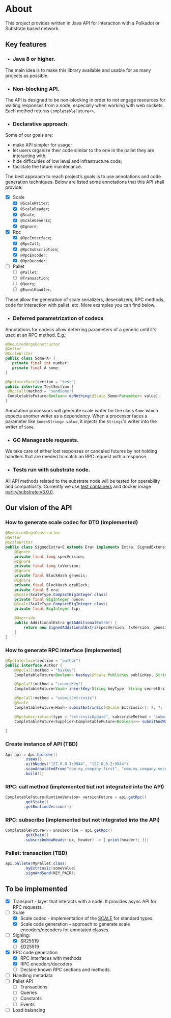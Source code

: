 # About
This project provides written in Java API for interaction with a Polkadot or Substrate based network.

## Key features
- ### Java 8 or higher.
The main idea is to make this library available and usable for as many projects as possible.

- ### Non-blocking API.

The API is designed to be non-blocking in order to not engage resources for waiting responses from a node, especially when working with web sockets.
Each method returns `CompletableFuture<>`.

- ### Declarative approach.
Some of our goals are:
- make API simpler for usage;
- let users organize their code similar to the one in the pallet they are interacting with;
- hide difficulties of low level and infrastructure code;
- facilitate the future maintenance.

The best approach to reach project’s goals is to use annotations and code generation techniques. Below are listed some annotations that this API shall provide:
- [x] Scale
    - [x] `@ScaleWriter`;
    - [x] `@ScaleReader`;
    - [x] `@Scale`;
    - [x] `@ScaleGeneric`;
    - [x] `@Ignore`;

- [x] Rpc
    - [x] `@RpcInterface`;
    - [x] `@RpcCall`;
    - [x] `@RpcSubscription`;
    - [x] `@RpcEncoder`;
    - [x] `@RpcDecoder`;

- [ ] Pallet
    - [ ] `@Pallet`;
    - [ ] `@Transaction`;
    - [ ] `@Query`;
    - [ ] `@EventHandler`.

These allow the generation of scale serializers, deserializers, RPC methods, code for interaction with pallet, etc.
More examples you can find below.

- ### Deferred parametrization of codecs
Annotations for codecs allow deferring parameters of a generic until it's used at an RPC method. E.g.:
 ```java
@RequiredArgsConstructor
@Getter
@ScaleWriter
public class Some<A> {
    private final int number;
    private final A some;
}

@RpcInterface(section = "test")
public interface TestSection {
  @RpcCall(method = "sendSome")
  CompletableFuture<Boolean> doNothing(@Scale Some<Parameter> value);
}
```
Annotation processors will generate scale writer for the class `Some` which expects another writer as a dependency.
When a processor faces a parameter like `Some<String> value`, it injects the `Strings`'s writer into the writer of `Some`.

- ### GC Manageable requests.
We take care of either lost responses or canceled futures by not holding handlers that are needed to match an RPC request with a response.

- ### Tests run with substrate node.
All API methods related to the substrate node will be tested for operability and compatibility.
Currently we use [test containers](https://www.testcontainers.org/) and docker image [parity/substrate:v3.0.0](https://hub.docker.com/layers/parity/substrate/v3.0.0/images/sha256-1aef07509d757c584320773c476dcb6077578bbf2f5e468ceb413dcf908897f1?context=explore).

## Our vision of the API
### How to generate scale codec for DTO (implemented)
```java
@RequiredArgsConstructor
@Getter
@ScaleWriter
public class SignedExtra<E extends Era> implements Extra, SignedExtension {
    @Ignore
    private final long specVersion;
    @Ignore
    private final long txVersion;
    @Ignore
    private final BlockHash genesis;
    @Ignore
    private final BlockHash eraBlock;
    private final E era;
    @Scale(ScaleType.CompactBigInteger.class)
    private final BigInteger nonce;
    @Scale(ScaleType.CompactBigInteger.class)
    private final BigInteger tip;

    @Override
    public AdditionalExtra getAdditionalExtra() {
        return new SignedAdditionalExtra(specVersion, txVersion, genesis, eraBlock);
    }
}
```

### How to generate RPC interface (implemented)
```java
@RpcInterface(section = "author")
public interface Author {
    @RpcCall(method = "hasKey")
    CompletableFuture<Boolean> hasKey(@Scale PublicKey publicKey, String keyType);

    @RpcCall(method = "insertKey")
    CompletableFuture<Void> insertKey(String keyType, String secretUri, @Scale PublicKey publicKey);

    @RpcCall(method = "submitExtrinsic")
    @Scale
    CompletableFuture<Hash> submitExtrinsic(@Scale Extrinsic<?, ?, ?, ?> extrinsic);

    @RpcSubscription(type = "extrinsicUpdate", subscribeMethod = "submitAndWatchExtrinsic", unsubscribeMethod = "unwatchExtrinsic")
    CompletableFuture<Supplier<CompletableFuture<Boolean>>> submitAndWatchExtrinsic(@Scale Extrinsic<?, ?, ?, ?> extrinsic,
                                                                                    BiConsumer<Exception, ExtrinsicStatus> callback);
}
```

### Create instance of API (TBD)
```java
Api api = Api.builder()
        .useWs()
        .withNodes("127.0.0.1:9944", "127.0.0.2:9944")
        .scanAnnotatedFrom("com.my_company.first", "com.my_company.second")
        .build();
```

### RPC: call method (implemented but not integrated into the API)
```java
CompletableFuture<RuntimeVersion> versionFuture = api.getRpc()
        .getState()
        .getRuntimeVersion();
```

### RPC: subscribe (implemented but not integrated into the API)
```java
CompletableFuture<?> unsubscribe = api.getRpc()
        .getChain()
        .subscribeNewHeads((ex, header) -> { print(header); });
```

### Pallet: transaction (TBD)
```java
api.pallete(MyPallet.class)
        .myExtrinsic(someValue)
        .signAndSend(KEY_PAIR);
```

## To be implemented
- [x] Transport - layer that interacts with a node. It provides async API for RPC requests.
- [ ] Scale
    - [x] Scale codec - implementation of the [SCALE](https://docs.substrate.io/v3/advanced/scale-codec/) for standard types.
    - [x] Scale code generation - approach to generate scale encoders/decoders for annotated classes.
- [ ] Signing:
    - [x] SR25519
    - [ ] ED25519
- [x] RPC code generation
    - [x] RPC interfaces with methods
    - [x] RPC encoders/decoders
    - [ ] Declare known RPC sections and methods.
- [ ] Handling metadata
- [ ] Pallet API
    - [ ] Transactions
    - [ ] Queries
    - [ ] Constants
    - [ ] Events
- [ ] Load balancing